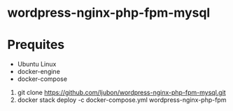 # wordpress-nginx-php-fpm-mysql

# Prequites
  - Ubuntu Linux
  - docker-engine
  - docker-compose
  
1) git clone https://github.com/ljubon/wordpress-nginx-php-fpm-mysql.git 
2) docker stack deploy -c docker-compose.yml wordpress-nginx-php-fpm
